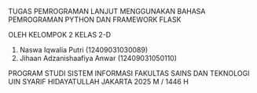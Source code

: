 TUGAS PEMROGRAMAN LANJUT
MENGGUNAKAN BAHASA PEMROGRAMAN PYTHON DAN FRAMEWORK FLASK

OLEH KELOMPOK 2 KELAS 2-D
1. Naswa Iqwalia Putri (12409031030089)
2. Jihaan Adzanishaafiya Anwar (12409031050110)

PROGRAM STUDI SISTEM INFORMASI
FAKULTAS SAINS DAN TEKNOLOGI
UIN SYARIF HIDAYATULLAH
JAKARTA 2025 M / 1446 H
